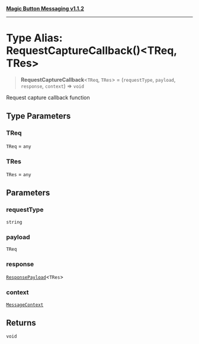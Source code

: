 [**Magic Button Messaging v1.1.2**](../README.md)

***

# Type Alias: RequestCaptureCallback()\<TReq, TRes\>

> **RequestCaptureCallback**\<`TReq`, `TRes`\> = (`requestType`, `payload`, `response`, `context`) => `void`

Request capture callback function

## Type Parameters

### TReq

`TReq` = `any`

### TRes

`TRes` = `any`

## Parameters

### requestType

`string`

### payload

`TReq`

### response

[`ResponsePayload`](ResponsePayload.md)\<`TRes`\>

### context

[`MessageContext`](MessageContext.md)

## Returns

`void`
